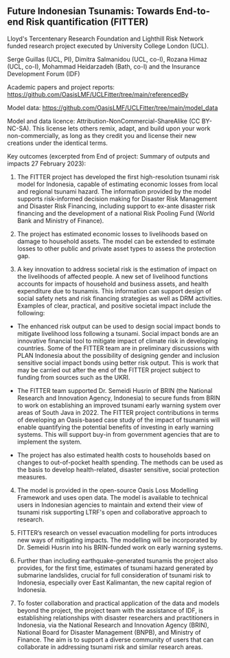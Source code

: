 ## Future Indonesian Tsunamis: Towards End-to-end Risk quantification (FITTER)

Lloyd's Tercentenary Research Foundation and Lighthill Risk Network funded research project executed by University College London (UCL). 

Serge Guillas (UCL, PI), Dimitra Salmanidou (UCL, co-I), Rozana Himaz (UCL, co-I), Mohammad Heidarzadeh (Bath, co-I) and the Insurance Development Forum (IDF)

Academic papers and project reports: https://github.com/OasisLMF/UCLFitter/tree/main/referencedBy 

Model data: https://github.com/OasisLMF/UCLFitter/tree/main/model_data

Model and data licence:  Attribution-NonCommercial-ShareAlike (CC BY-NC-SA). This license lets others remix, adapt, and build upon your work non-commercially, as long as they credit you and license their new creations under the identical terms. 

Key outcomes (excerpted from End of project: Summary of outputs and impacts 27 February 2023):

1. The FITTER project has developed the first high-resolution tsunami risk model for Indonesia, capable of estimating economic losses from local and regional tsunami hazard. The information provided by the model supports risk-informed decision making for Disaster Risk Management and Disaster Risk Financing, including support to ex-ante disaster risk financing and the development of a national Risk Pooling Fund (World Bank and Ministry of Finance).

2. The project has estimated economic losses to livelihoods based on damage to household assets. The model can be extended to estimate losses to other public and private asset types
to assess the protection gap.

3. A key innovation to address societal risk is the estimation of impact on the livelihoods of affected people. A new set of livelihood functions accounts for impacts of household and business assets, and health expenditure due to tsunamis. This information can support design of social safety nets and risk financing strategies as well as DRM activities. Examples of clear, practical, and positive societal impact include the following: 

* The enhanced risk output can be used to design social impact bonds to mitigate livelihood loss following a tsunami. Social impact bonds are an innovative financial tool to mitigate
impact of climate risk in developing countries. Some of the FITTER team are in preliminary discussions with PLAN Indonesia about the possibility of designing gender and inclusion sensitive social impact bonds using better risk output. This is work that may be carried out after the end of the FITTER project subject to funding from sources such as the UKRI.

* The FITTER team supported Dr. Semeidi Husrin of BRIN (the National Research and Innovation Agency, Indonesia) to secure funds from BRIN to work on establishing an improved tsunami early warning system over areas of South Java in 2022. The FITTER project contributions in terms of developing an Oasis-based case study of the impact of tsunamis will enable quantifying the potential benefits of investing in early warning systems. This will support buy-in from government agencies that are to implement the system.

* The project has also estimated health costs to households based on changes to out-of-pocket health spending. The methods can be used as the basis to develop health-related, disaster sensitive, social protection measures.

4. The model is provided in the open-source Oasis Loss Modelling Framework and uses open data. The model is available to technical users in Indonesian agencies to maintain and extend their view of tsunami risk supporting LTRF's open and collaborative approach to research.

5. FITTER’s research on vessel evacuation modelling for ports introduces new ways of mitigating impacts. The modelling will be incorporated by Dr. Semeidi Husrin into his BRIN-funded work on early warning systems.

6. Further than including earthquake-generated tsunamis the project also provides, for the first time, estimates of tsunami hazard generated by submarine landslides, crucial for full consideration of tsunami risk to Indonesia, especially over East Kalimantan, the new capital region of Indonesia. 

7. To foster collaboration and practical application of the data and models beyond the project, the project team with the assistance of IDF, is establishing relationships with disaster researchers and practitioners in Indonesia, via the National Research and Innovation Agency (BRIN), National Board for Disaster Management (BNPB), and Ministry of Finance. The aim is to support a diverse community of users that can collaborate in addressing tsunami risk and similar research areas.
